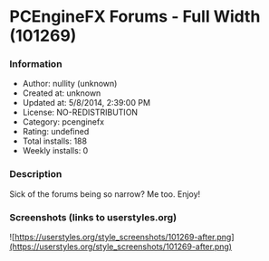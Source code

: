 # PCEngineFX Forums - Full Width (101269)

### Information
- Author: nullity (unknown)
- Created at: unknown
- Updated at: 5/8/2014, 2:39:00 PM
- License: NO-REDISTRIBUTION
- Category: pcenginefx
- Rating: undefined
- Total installs: 188
- Weekly installs: 0


### Description
Sick of the forums being so narrow? Me too. Enjoy!


### Screenshots (links to userstyles.org)
![https://userstyles.org/style_screenshots/101269-after.png](https://userstyles.org/style_screenshots/101269-after.png)


